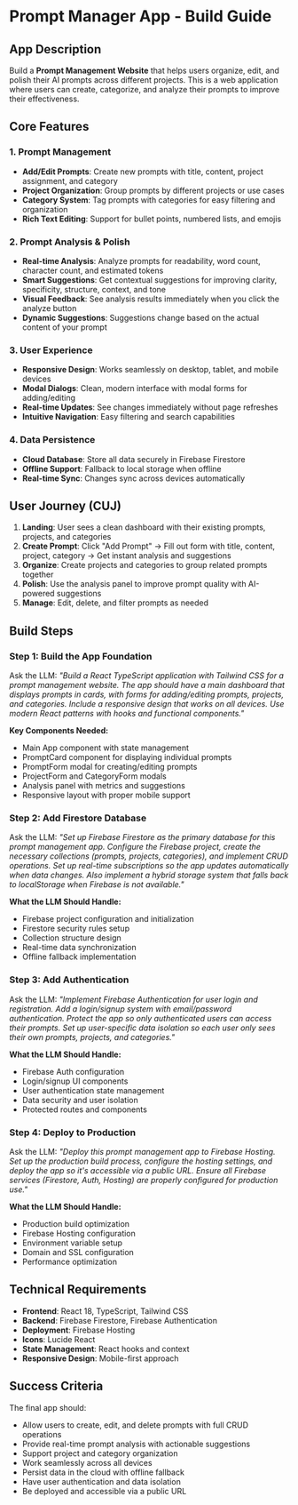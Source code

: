 # Prompt Manager App - Build Guide

## App Description

Build a **Prompt Management Website** that helps users organize, edit, and polish their AI prompts across different projects. This is a web application where users can create, categorize, and analyze their prompts to improve their effectiveness.

## Core Features

### 1. Prompt Management
- **Add/Edit Prompts**: Create new prompts with title, content, project assignment, and category
- **Project Organization**: Group prompts by different projects or use cases
- **Category System**: Tag prompts with categories for easy filtering and organization
- **Rich Text Editing**: Support for bullet points, numbered lists, and emojis

### 2. Prompt Analysis & Polish
- **Real-time Analysis**: Analyze prompts for readability, word count, character count, and estimated tokens
- **Smart Suggestions**: Get contextual suggestions for improving clarity, specificity, structure, context, and tone
- **Visual Feedback**: See analysis results immediately when you click the analyze button
- **Dynamic Suggestions**: Suggestions change based on the actual content of your prompt

### 3. User Experience
- **Responsive Design**: Works seamlessly on desktop, tablet, and mobile devices
- **Modal Dialogs**: Clean, modern interface with modal forms for adding/editing
- **Real-time Updates**: See changes immediately without page refreshes
- **Intuitive Navigation**: Easy filtering and search capabilities

### 4. Data Persistence
- **Cloud Database**: Store all data securely in Firebase Firestore
- **Offline Support**: Fallback to local storage when offline
- **Real-time Sync**: Changes sync across devices automatically

## User Journey (CUJ)

1. **Landing**: User sees a clean dashboard with their existing prompts, projects, and categories
2. **Create Prompt**: Click "Add Prompt" → Fill out form with title, content, project, category → Get instant analysis and suggestions
3. **Organize**: Create projects and categories to group related prompts together
4. **Polish**: Use the analysis panel to improve prompt quality with AI-powered suggestions
5. **Manage**: Edit, delete, and filter prompts as needed

## Build Steps

### Step 1: Build the App Foundation
Ask the LLM: *"Build a React TypeScript application with Tailwind CSS for a prompt management website. The app should have a main dashboard that displays prompts in cards, with forms for adding/editing prompts, projects, and categories. Include a responsive design that works on all devices. Use modern React patterns with hooks and functional components."*

**Key Components Needed:**
- Main App component with state management
- PromptCard component for displaying individual prompts
- PromptForm modal for creating/editing prompts
- ProjectForm and CategoryForm modals
- Analysis panel with metrics and suggestions
- Responsive layout with proper mobile support

### Step 2: Add Firestore Database
Ask the LLM: *"Set up Firebase Firestore as the primary database for this prompt management app. Configure the Firebase project, create the necessary collections (prompts, projects, categories), and implement CRUD operations. Set up real-time subscriptions so the app updates automatically when data changes. Also implement a hybrid storage system that falls back to localStorage when Firebase is not available."*

**What the LLM Should Handle:**
- Firebase project configuration and initialization
- Firestore security rules setup
- Collection structure design
- Real-time data synchronization
- Offline fallback implementation

### Step 3: Add Authentication
Ask the LLM: *"Implement Firebase Authentication for user login and registration. Add a login/signup system with email/password authentication. Protect the app so only authenticated users can access their prompts. Set up user-specific data isolation so each user only sees their own prompts, projects, and categories."*

**What the LLM Should Handle:**
- Firebase Auth configuration
- Login/signup UI components
- User authentication state management
- Data security and user isolation
- Protected routes and components

### Step 4: Deploy to Production
Ask the LLM: *"Deploy this prompt management app to Firebase Hosting. Set up the production build process, configure the hosting settings, and deploy the app so it's accessible via a public URL. Ensure all Firebase services (Firestore, Auth, Hosting) are properly configured for production use."*

**What the LLM Should Handle:**
- Production build optimization
- Firebase Hosting configuration
- Environment variable setup
- Domain and SSL configuration
- Performance optimization

## Technical Requirements

- **Frontend**: React 18, TypeScript, Tailwind CSS
- **Backend**: Firebase Firestore, Firebase Authentication
- **Deployment**: Firebase Hosting
- **Icons**: Lucide React
- **State Management**: React hooks and context
- **Responsive Design**: Mobile-first approach

## Success Criteria

The final app should:
- Allow users to create, edit, and delete prompts with full CRUD operations
- Provide real-time prompt analysis with actionable suggestions
- Support project and category organization
- Work seamlessly across all devices
- Persist data in the cloud with offline fallback
- Have user authentication and data isolation
- Be deployed and accessible via a public URL 